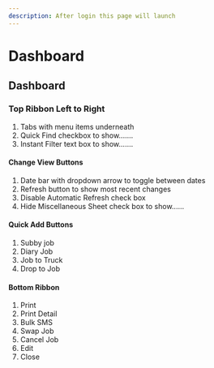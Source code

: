 ```yaml
---
description: After login this page will launch
---
```


# Dashboard

## Dashboard <a href="#dashboard" id="dashboard"></a>

### Top Ribbon Left to Right <a href="#top-ribbon-left-to-right" id="top-ribbon-left-to-right"></a>

1. Tabs with menu items underneath
2. Quick Find checkbox to show.......
3. Instant Filter text box to show.......

#### Change View Buttons <a href="#change-view-buttons" id="change-view-buttons"></a>

1. Date bar with dropdown arrow to toggle between dates
2. Refresh button to show most recent changes
3. Disable Automatic Refresh check box
4. Hide Miscellaneous Sheet check box to show......

#### Quick Add Buttons <a href="#quick-add-buttons" id="quick-add-buttons"></a>

1. Subby job
2. Diary Job
3. Job to Truck
4. Drop to Job

#### Bottom Ribbon

1. Print
2. Print Detail
3. Bulk SMS
4. Swap Job
5. Cancel Job
6. Edit
7. Close

